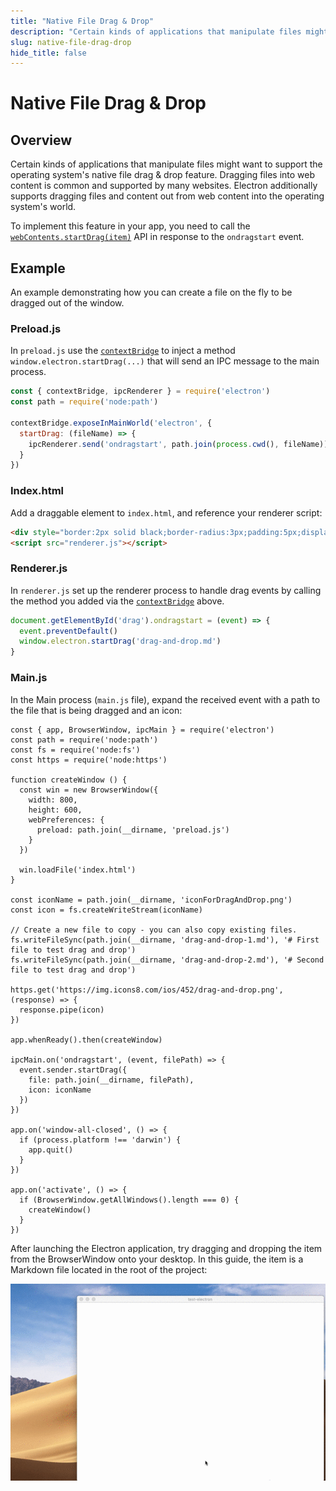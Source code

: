 ```yaml
---
title: "Native File Drag & Drop"
description: "Certain kinds of applications that manipulate files might want to support the operating system's native file drag & drop feature. Dragging files into web content is common and supported by many websites. Electron additionally supports dragging files and content out from web content into the operating system's world."
slug: native-file-drag-drop
hide_title: false
---
```


# Native File Drag & Drop

## Overview

Certain kinds of applications that manipulate files might want to support
the operating system's native file drag & drop feature. Dragging files into
web content is common and supported by many websites. Electron additionally
supports dragging files and content out from web content into the operating
system's world.

To implement this feature in your app, you need to call the
[`webContents.startDrag(item)`](latest/api/web-contents.md#contentsstartdragitem)
API in response to the `ondragstart` event.

## Example

An example demonstrating how you can create a file on the fly to be dragged out of the window.

### Preload.js

In `preload.js` use the [`contextBridge`][] to inject a method `window.electron.startDrag(...)` that will send an IPC message to the main process.

```js
const { contextBridge, ipcRenderer } = require('electron')
const path = require('node:path')

contextBridge.exposeInMainWorld('electron', {
  startDrag: (fileName) => {
    ipcRenderer.send('ondragstart', path.join(process.cwd(), fileName))
  }
})
```

### Index.html

Add a draggable element to `index.html`, and reference your renderer script:

```html
<div style="border:2px solid black;border-radius:3px;padding:5px;display:inline-block" draggable="true" id="drag">Drag me</div>
<script src="renderer.js"></script>
```

### Renderer.js

In `renderer.js` set up the renderer process to handle drag events by calling the method you added via the [`contextBridge`][] above.

```js @ts-expect-error=[3]
document.getElementById('drag').ondragstart = (event) => {
  event.preventDefault()
  window.electron.startDrag('drag-and-drop.md')
}
```

### Main.js

In the Main process (`main.js` file), expand the received event with a path to the file that is
being dragged and an icon:

```fiddle docs/latest/fiddles/features/drag-and-drop
const { app, BrowserWindow, ipcMain } = require('electron')
const path = require('node:path')
const fs = require('node:fs')
const https = require('node:https')

function createWindow () {
  const win = new BrowserWindow({
    width: 800,
    height: 600,
    webPreferences: {
      preload: path.join(__dirname, 'preload.js')
    }
  })

  win.loadFile('index.html')
}

const iconName = path.join(__dirname, 'iconForDragAndDrop.png')
const icon = fs.createWriteStream(iconName)

// Create a new file to copy - you can also copy existing files.
fs.writeFileSync(path.join(__dirname, 'drag-and-drop-1.md'), '# First file to test drag and drop')
fs.writeFileSync(path.join(__dirname, 'drag-and-drop-2.md'), '# Second file to test drag and drop')

https.get('https://img.icons8.com/ios/452/drag-and-drop.png', (response) => {
  response.pipe(icon)
})

app.whenReady().then(createWindow)

ipcMain.on('ondragstart', (event, filePath) => {
  event.sender.startDrag({
    file: path.join(__dirname, filePath),
    icon: iconName
  })
})

app.on('window-all-closed', () => {
  if (process.platform !== 'darwin') {
    app.quit()
  }
})

app.on('activate', () => {
  if (BrowserWindow.getAllWindows().length === 0) {
    createWindow()
  }
})
```

After launching the Electron application, try dragging and dropping
the item from the BrowserWindow onto your desktop. In this guide,
the item is a Markdown file located in the root of the project:

![Drag and drop](../images/drag-and-drop.gif)

[`contextBridge`]: latest/api/context-bridge.md
